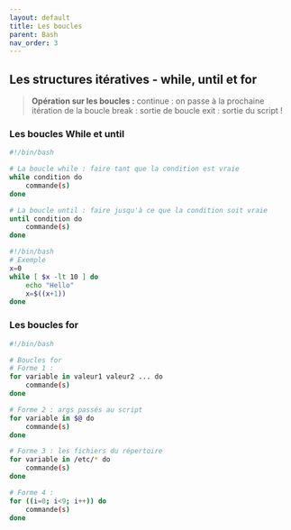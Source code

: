 ```yaml
---
layout: default
title: Les boucles
parent: Bash
nav_order: 3
---
```


## Les structures itératives - while, until et for

> **Opération sur les boucles :** continue : on passe à la prochaine itération de la boucle break : sortie de boucle exit : sortie du script !

### Les boucles While et until

```bash
#!/bin/bash

# La boucle while : faire tant que la condition est vraie
while condition do
    commande(s)
done

# La boucle until : faire jusqu'à ce que la condition soit vraie
until condition do
    commande(s)
done
```

```bash
#!/bin/bash
# Exemple
x=0
while [ $x -lt 10 ] do
    echo "Hello"
    x=$((x+1))
done
```

### Les boucles for

```bash
#!/bin/bash

# Boucles for
# Forme 1 :
for variable in valeur1 valeur2 ... do
    commande(s)
done

# Forme 2 : args passés au script
for variable in $@ do
    commande(s)
done

```

```bash
# Forme 3 : les fichiers du répertoire
for variable in /etc/* do
    commande(s)
done

# Forme 4 :
for ((i=0; i<9; i++)) do
    commande(s)
done
```

